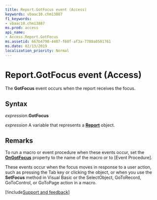 ```yaml
---
title: Report.GotFocus event (Access)
keywords: vbaac10.chm13887
f1_keywords:
- vbaac10.chm13887
ms.prod: access
api_name:
- Access.Report.GotFocus
ms.assetid: 667b4798-4407-f60f-af3a-7788a0501761
ms.date: 02/13/2019
localization_priority: Normal
---
```



# Report.GotFocus event (Access)

The **GotFocus** event occurs when the report receives the focus.


## Syntax

_expression_.**GotFocus**

_expression_ A variable that represents a **[Report](Access.Report.md)** object.


## Remarks

To run a macro or event procedure when these events occur, set the **[OnGotFocus](access.report.ongotfocus.md)** property to the name of the macro or to [Event Procedure].

These events occur when the focus moves in response to a user action, such as pressing the Tab key or clicking the object, or when you use the **SetFocus** method in Visual Basic or the SelectObject, GoToRecord, GoToControl, or GoToPage action in a macro.



[!include[Support and feedback](~/includes/feedback-boilerplate.md)]